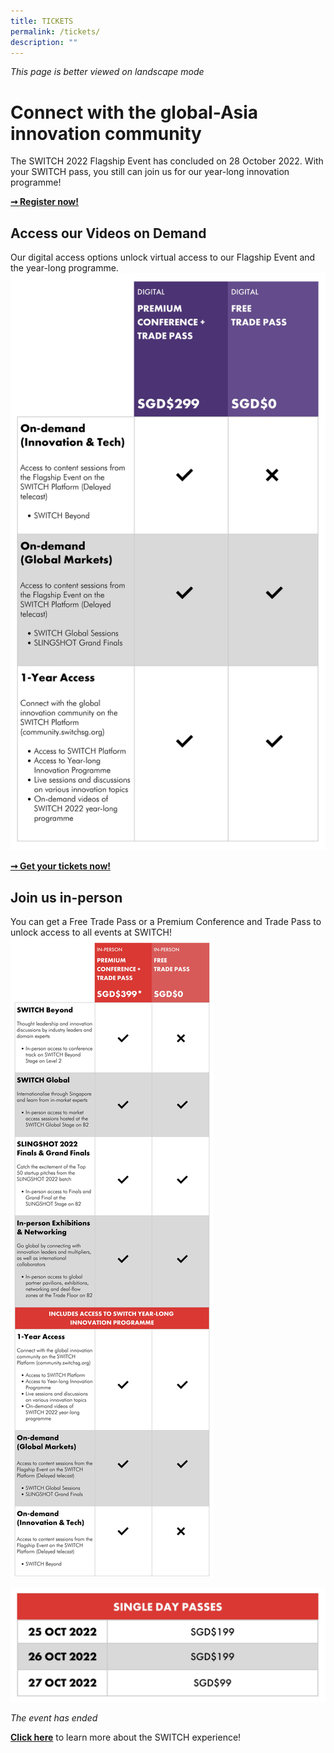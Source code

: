 ```yaml
---
title: TICKETS
permalink: /tickets/
description: ""
---
```

*This page is better viewed on landscape mode*

# **Connect with the global-Asia innovation community**
The SWITCH 2022 Flagship Event has concluded on 28 October 2022. With your SWITCH pass, you still can join us for our year-long innovation programme!

**[➞ Register now!](https://community.switchsg.org/register)**

## **Access our Videos on Demand**
Our digital access options unlock virtual access to our Flagship Event and the year-long programme. ![](/images/SWITCH%202022%20Landing%20Page/Digital%20Access.jpeg)

**[➞ Get your tickets now!](https://community.switchsg.org/register)**



## **Join us in-person**
You can get a Free Trade Pass or a Premium Conference and Trade Pass to unlock access to all events at SWITCH!
![](/images/SWITCH%202022%20Landing%20Page/CONFIRMED%20PRICE%20CHART.jpeg)

![](/images/SWITCH%202022%20Landing%20Page/CONFIRMED%20PRICE%20BREAKDOWN.jpeg)

*The event has ended*


**[Click here](/experience-2022)** to learn more about the SWITCH experience!